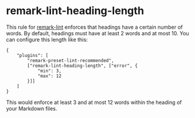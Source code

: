 # remark-lint-heading-length

This rule for [remark-lint][] enforces that headings have a certain number of
words. By default, headings must have at least 2 words and at most 10. You can
configure this length like this:

```
{
    "plugins": [
        "remark-preset-lint-recommended",
        ["remark-lint-heading-length", ["error", {
            "min": 3,
            "max": 12
        }]]
    ]
}
```

This would enforce at least 3 and at most 12 words within the heading of your
Markdown files.

[remark-lint]: https://github.com/wooorm/remark-lint
